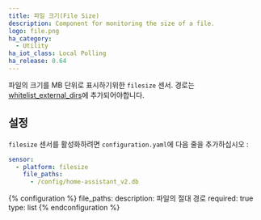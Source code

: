 ```yaml
---
title: 파일 크기(File Size)
description: Component for monitoring the size of a file.
logo: file.png
ha_category:
  - Utility
ha_iot_class: Local Polling
ha_release: 0.64
---
```


파일의 크기를 MB 단위로 표시하기위한 `filesize` 센서. 경로는 [whitelist_external_dirs](/docs/configuration/basic/)에 추가되어야합니다.

## 설정

`filesize` 센서를 활성화하려면 `configuration.yaml`에 다음 줄을 추가하십시오 :

```yaml
sensor:
  - platform: filesize
    file_paths:
      - /config/home-assistant_v2.db
  ```

{% configuration %}
file_paths:
  description: 파일의 절대 경로
  required: true
  type: list
{% endconfiguration %}
